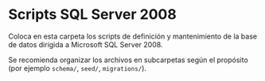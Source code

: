 # Scripts SQL Server 2008

Coloca en esta carpeta los scripts de definición y mantenimiento de la base de datos dirigida a Microsoft SQL Server 2008.

Se recomienda organizar los archivos en subcarpetas según el propósito (por ejemplo `schema/`, `seed/`, `migrations/`).
